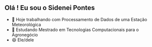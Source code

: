 ## Olá ! Eu sou o Sidenei Pontes

- 🔭 Hoje trabalhando com Processamento de Dados de uma Estação Meteorológica
- 🌱 Estudando Mestrado em Tecnologias Computacionais para o Agronegócio
- 😄 Ele/dele

